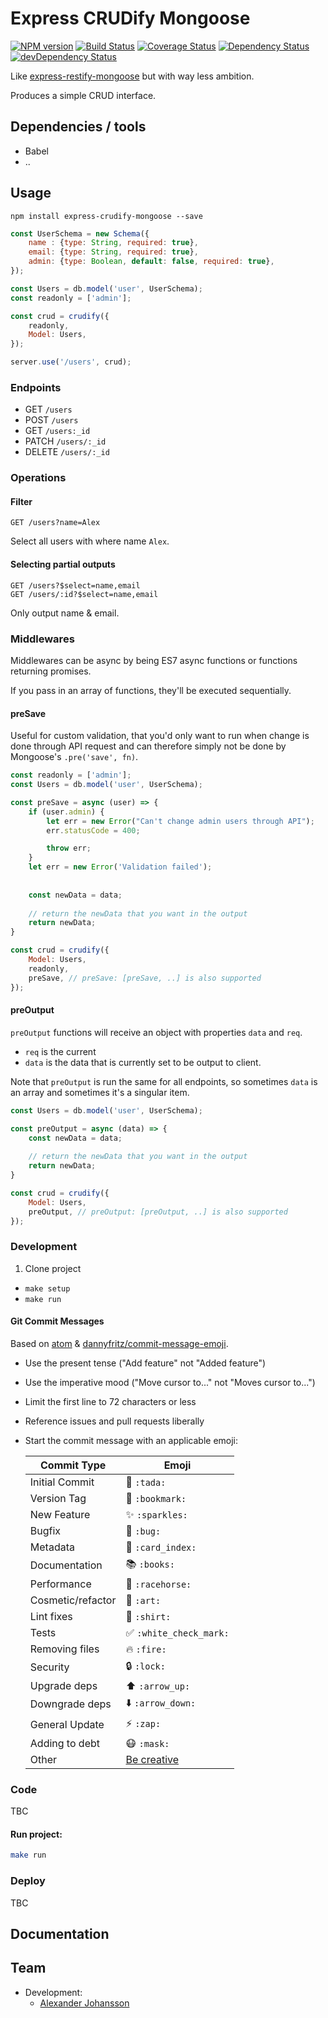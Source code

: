 Express CRUDify Mongoose
=========================


[![NPM version](https://badge.fury.io/js/express-crudify-mongoose.svg)](http://badge.fury.io/js/express-crudify-mongoose)
[![Build Status](https://img.shields.io/travis/dicefm/express-crudify-mongoose.svg)](https://travis-ci.org/dicefm/express-crudify-mongoose)
[![Coverage Status](https://img.shields.io/coveralls/dicefm/express-crudify-mongoose.svg)](https://coveralls.io/r/dicefm/express-crudify-mongoose?branch=master)
[![Dependency Status](https://img.shields.io/david/dicefm/express-crudify-mongoose.svg)](https://david-dm.org/dicefm/express-crudify-mongoose)
[![devDependency Status](https://img.shields.io/david/dev/dicefm/express-crudify-mongoose.svg)](https://david-dm.org/dicefm/express-crudify-mongoose#info=devDependencies)

Like [express-restify-mongoose](https://github.com/florianholzapfel/express-restify-mongoose) but with way less ambition.

Produces a simple CRUD interface.

## Dependencies / tools

* Babel
* ..


## Usage

```
npm install express-crudify-mongoose --save
```

```js
const UserSchema = new Schema({
    name : {type: String, required: true},
    email: {type: String, required: true},
    admin: {type: Boolean, default: false, required: true},
});

const Users = db.model('user', UserSchema);
const readonly = ['admin'];

const crud = crudify({
    readonly,
    Model: Users,
});

server.use('/users', crud);
```

### Endpoints

* GET `/users`
* POST `/users`
* GET `/users:_id`
* PATCH `/users/:_id`
* DELETE `/users/:_id`


### Operations



#### Filter

```
GET /users?name=Alex
```

Select all users with where name `Alex`.


#### Selecting partial outputs

```
GET /users?$select=name,email
GET /users/:id?$select=name,email
```

Only output name & email.

### Middlewares

Middlewares can be async by being ES7 async functions or functions returning promises. 

If you pass in an array of functions, they'll be executed sequentially.


#### preSave

Useful for custom validation, that you'd only want to run when change is done through API request and can therefore simply not be done by Mongoose's `.pre('save', fn)`.


```js
const readonly = ['admin'];
const Users = db.model('user', UserSchema);

const preSave = async (user) => {
	if (user.admin) {
		let err = new Error("Can't change admin users through API");
		err.statusCode = 400;

		throw err;
	}
	let err = new Error('Validation failed');
	
	
	const newData = data;
	
	// return the newData that you want in the output
	return newData;
}

const crud = crudify({
    Model: Users,
    readonly,
    preSave, // preSave: [preSave, ..] is also supported
});
```


#### preOutput

`preOutput` functions will receive an object with properties `data` and `req`.

* `req` is the current 
* `data` is the data that is currently set to be output to client.


Note that `preOutput` is run the same for all endpoints, so sometimes `data` is an array and sometimes it's a singular item.

```js
const Users = db.model('user', UserSchema);

const preOutput = async (data) => {
	const newData = data;
	
	// return the newData that you want in the output
	return newData;
}

const crud = crudify({
    Model: Users,
    preOutput, // preOutput: [preOutput, ..] is also supported
});
```


### Development

1. Clone project
* `make setup`
* `make run`


#### Git Commit Messages

Based on [atom](https://github.com/atom/atom/blob/3b3baac14e78e66cb4c33f0f70b08aa94789d982/CONTRIBUTING.md#git-commit-messages) & [dannyfritz/commit-message-emoji](https://github.com/dannyfritz/commit-message-emoji).

* Use the present tense ("Add feature" not "Added feature")
* Use the imperative mood ("Move cursor to..." not "Moves cursor to...")
* Limit the first line to 72 characters or less
* Reference issues and pull requests liberally
* Start the commit message with an applicable emoji:

    Commit Type | Emoji
    ----------  | -------------
    Initial Commit | :tada: `:tada:`
    Version Tag | :bookmark: `:bookmark:`
    New Feature | :sparkles: `:sparkles:`
    Bugfix | :bug: `:bug:`
    Metadata | :card_index: `:card_index:`
    Documentation | :books: `:books:`
    Performance | :racehorse: `:racehorse:`
    Cosmetic/refactor | :art: `:art:`
    Lint fixes | :shirt: `:shirt:`
    Tests | :white_check_mark: `:white_check_mark:`
    Removing files | :fire: `:fire:`
    Security | :lock: `:lock:`
    Upgrade deps | :arrow_up: `:arrow_up:`
    Downgrade deps | :arrow_down: `:arrow_down:`
    General Update | :zap: `:zap:`
    Adding to debt | :mask: `:mask:`
    Other | [Be creative](http://www.emoji-cheat-sheet.com/)

### Code

TBC

#### Run project:

```sh
make run
```


### Deploy

TBC

## Documentation




## Team

* Development:
    - [Alexander Johansson](https://github.com/KATT)
